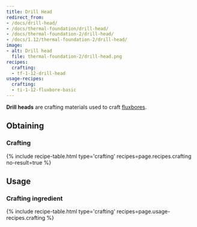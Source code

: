 ```yaml
---
title: Drill Head
redirect_from:
- /docs/drill-head/
- /docs/thermal-foundation/drill-head/
- /docs/thermal-foundation-2/drill-head/
- /docs/1.12/thermal-foundation-2/drill-head/
image:
- alt: Drill head
  file: thermal-foundation-2/drill-head.png
recipes:
  crafting:
  - tf-1-12-drill-head
usage-recipes:
  crafting:
  - ti-1-12-fluxbore-basic
---
```


**Drill heads** are crafting materials used to craft
[fluxbores](../../thermal-innovation/fluxbore/).


Obtaining
---------

### Crafting
{% include recipe-table.html type='crafting' recipes=page.recipes.crafting no-result=true %}


Usage
-----

### Crafting ingredient
{% include recipe-table.html type='crafting' recipes=page.usage-recipes.crafting %}

